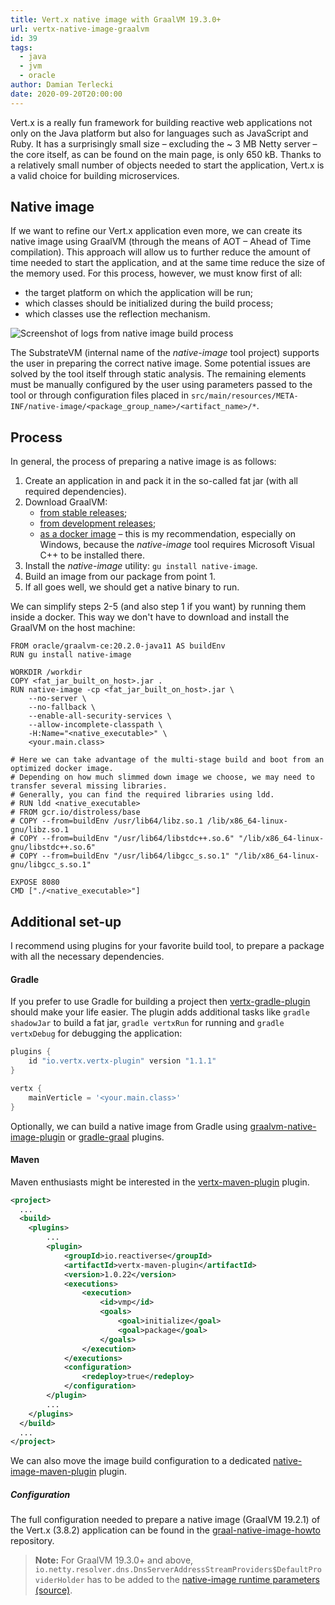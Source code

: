 ```yaml
---
title: Vert.x native image with GraalVM 19.3.0+
url: vertx-native-image-graalvm
id: 39
tags:
  - java
  - jvm
  - oracle
author: Damian Terlecki
date: 2020-09-20T20:00:00
---
```


Vert.x is a really fun framework for building reactive web applications not only on the Java platform but also for languages such as JavaScript and Ruby. It has a surprisingly small size – excluding the ~ 3 MB Netty server – the core itself, as can be found on the main page, is only 650 kB. Thanks to a relatively small number of objects needed to start the application, Vert.x is a valid choice for building microservices.

## Native image

If we want to refine our Vert.x application even more, we can create its native image using GraalVM (through the means of AOT – Ahead of Time compilation). This approach will allow us to further reduce the amount of time needed to start the application, and at the same time reduce the size of the memory used. For this process, however, we must know first of all:
- the target platform on which the application will be run;
- which classes should be initialized during the build process;
- which classes use the reflection mechanism.

<img src="/img/hq/graalvm-native-image.png" alt="Screenshot of logs from native image build process" title="Native image build process">

The SubstrateVM (internal name of the *native-image* tool project) supports the user in preparing the correct native image. Some potential issues are solved by the tool itself through static analysis. The remaining elements must be manually configured by the user using parameters passed to the tool or through configuration files placed in `src/main/resources/META-INF/native-image/<package_group_name>/<artifact_name>/*`.

## Process

In general, the process of preparing a native image is as follows:
1. Create an application in and pack it in the so-called fat jar (with all required dependencies).
2. Download GraalVM:
   - [from stable releases](https://github.com/graalvm/graalvm-ce-builds/releases);
   - [from development releases](https://github.com/graalvm/graalvm-ce-dev-builds/releases);
   - [as a docker image](https://hub.docker.com/r/oracle/graalvm-ce) – this is my recommendation, especially on Windows, because the *native-image* tool requires Microsoft Visual C++ to be installed there.
3. Install the *native-image* utility: `gu install native-image`.
4. Build an image from our package from point 1.
5. If all goes well, we should get a native binary to run.

We can simplify steps 2-5 (and also step 1 if you want) by running them inside a docker. This way we don't have to download and install the GraalVM on the host machine:

```docker
FROM oracle/graalvm-ce:20.2.0-java11 AS buildEnv
RUN gu install native-image

WORKDIR /workdir
COPY <fat_jar_built_on_host>.jar .
RUN native-image -cp <fat_jar_built_on_host>.jar \
    --no-server \
    --no-fallback \
    --enable-all-security-services \
    --allow-incomplete-classpath \
    -H:Name="<native_executable>" \
    <your.main.class>

# Here we can take advantage of the multi-stage build and boot from an optimized docker image.
# Depending on how much slimmed down image we choose, we may need to transfer several missing libraries.
# Generally, you can find the required libraries using ldd.
# RUN ldd <native_executable>
# FROM gcr.io/distroless/base
# COPY --from=buildEnv /usr/lib64/libz.so.1 /lib/x86_64-linux-gnu/libz.so.1
# COPY --from=buildEnv "/usr/lib64/libstdc++.so.6" "/lib/x86_64-linux-gnu/libstdc++.so.6"
# COPY --from=buildEnv "/usr/lib64/libgcc_s.so.1" "/lib/x86_64-linux-gnu/libgcc_s.so.1"

EXPOSE 8080
CMD ["./<native_executable>"]
```

## Additional set-up

I recommend using plugins for your favorite build tool, to prepare a package with all the necessary dependencies.

#### Gradle
If you prefer to use Gradle for building a project then [vertx-gradle-plugin](https://github.com/jponge/vertx-gradle-plugin) should make your life easier. The plugin adds additional tasks like `gradle shadowJar` to build a fat jar, `gradle vertxRun` for running and `gradle vertxDebug` for debugging the application:

```groovy
plugins {
    id "io.vertx.vertx-plugin" version "1.1.1"
}

vertx {
    mainVerticle = '<your.main.class>'
}
```

Optionally, we can build a native image from Gradle using [graalvm-native-image-plugin](https://github.com/mike-neck/graalvm-native-image-plugin) or [gradle-graal](https://github.com/palantir/gradle-graal) plugins.

#### Maven
Maven enthusiasts might be interested in the [vertx-maven-plugin](https://reactiverse.io/vertx-maven-plugin/) plugin.

```xml
<project>
  ...
  <build>
    <plugins>
        ...
        <plugin>
            <groupId>io.reactiverse</groupId>
            <artifactId>vertx-maven-plugin</artifactId>
            <version>1.0.22</version>
            <executions>
                <execution>
                    <id>vmp</id>
                    <goals>
                        <goal>initialize</goal>
                        <goal>package</goal>
                    </goals>
                </execution>
            </executions>
            <configuration>
                <redeploy>true</redeploy>
            </configuration>
        </plugin>
        ...
    </plugins>
  </build>
  ...
</project>
```

We can also move the image build configuration to a dedicated [native-image-maven-plugin](https://www.graalvm.org/reference-manual/native-image/NativeImageMavenPlugin/) plugin.


##### Configuration

The full configuration needed to prepare a native image (GraalVM 19.2.1) of the Vert.x (3.8.2) application can be found in the [graal-native-image-howto](https://github.com/vertx-howtos/graal-native-image-howto/tree/4a75d19be41bac9a8021710bda476100939f33c3/steps) repository.

> **Note:** For GraalVM 19.3.0+ and above, `io.netty.resolver.dns.DnsServerAddressStreamProviders$DefaultProviderHolder` has to be added to the [native-image runtime parameters](https://github.com/vertx-howtos/graal-native-image-howto/blob/4a75d19be41bac9a8021710bda476100939f33c3/steps/step-9/src/main/resources/META-INF/native-image/com.example/myapp/native-image.properties) [(source)](https://github.com/oracle/graal/issues/1902).
